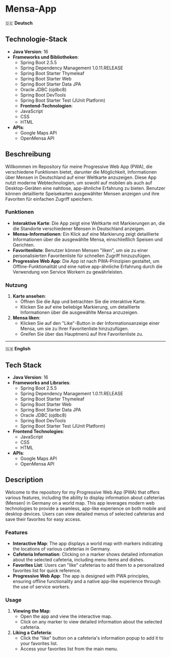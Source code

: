 # Mensa-App
🇩🇪 **Deutsch**
## Technologie-Stack
- **Java Version**: 16
- **Frameworks und Bibliotheken**:
  - Spring Boot 2.5.5
  - Spring Dependency Management 1.0.11.RELEASE
  - Spring Boot Starter Thymeleaf
  - Spring Boot Starter Web
  - Spring Boot Starter Data JPA
  - Oracle JDBC (ojdbc8)
  - Spring Boot DevTools
  - Spring Boot Starter Test (JUnit Platform)
  - **Frontend-Technologien**:
  - JavaScript
  - CSS
  - HTML
- **APIs**:
  - Google Maps API
  - OpenMensa API
  
## Beschreibung
Willkommen im Repository für meine Progressive Web App (PWA), die verschiedene Funktionen bietet, darunter die Möglichkeit, Informationen über Mensen in Deutschland auf einer Weltkarte anzuzeigen. Diese App nutzt moderne Webtechnologien, um sowohl auf mobilen als auch auf Desktop-Geräten eine nahtlose, app-ähnliche Erfahrung zu bieten. Benutzer können detaillierte Speisekarten ausgewählter Mensen anzeigen und ihre Favoriten für einfachen Zugriff speichern.

### Funktionen
- **Interaktive Karte**: Die App zeigt eine Weltkarte mit Markierungen an, die die Standorte verschiedener Mensen in Deutschland anzeigen.
- **Mensa-Informationen**: Ein Klick auf eine Markierung zeigt detaillierte Informationen über die ausgewählte Mensa, einschließlich Speisen und Gerichten.
- **Favoritenliste**: Benutzer können Mensen "liken", um sie zu einer personalisierten Favoritenliste für schnellen Zugriff hinzuzufügen.
- **Progressive Web App**: Die App ist nach PWA-Prinzipien gestaltet, um Offline-Funktionalität und eine native app-ähnliche Erfahrung durch die Verwendung von Service Workern zu gewährleisten.

### Nutzung
1. **Karte ansehen**:
   - Öffnen Sie die App und betrachten Sie die interaktive Karte.
   - Klicken Sie auf eine beliebige Markierung, um detaillierte Informationen über die ausgewählte Mensa anzuzeigen.
2. **Mensa liken**:
   - Klicken Sie auf den "Like"-Button in der Informationsanzeige einer Mensa, um sie zu Ihrer Favoritenliste hinzuzufügen.
   - Greifen Sie über das Hauptmenü auf Ihre Favoritenliste zu.
   
---

🇬🇧 **English**

## Tech Stack
- **Java Version**: 16
- **Frameworks and Libraries**:
  - Spring Boot 2.5.5
  - Spring Dependency Management 1.0.11.RELEASE
  - Spring Boot Starter Thymeleaf
  - Spring Boot Starter Web
  - Spring Boot Starter Data JPA
  - Oracle JDBC (ojdbc8)
  - Spring Boot DevTools
  - Spring Boot Starter Test (JUnit Platform)
- **Frontend Technologies**:
  - JavaScript
  - CSS
  - HTML
- **APIs**:
  - Google Maps API
  - OpenMensa API

## Description
Welcome to the repository for my Progressive Web App (PWA) that offers various features, including the ability to display information about cafeterias (Mensen) in Germany on a world map. This app leverages modern web technologies to provide a seamless, app-like experience on both mobile and desktop devices. Users can view detailed menus of selected cafeterias and save their favorites for easy access.
### Features
- **Interactive Map**: The app displays a world map with markers indicating the locations of various cafeterias in Germany.
- **Cafeteria Information**: Clicking on a marker shows detailed information about the selected cafeteria, including menu items and dishes.
- **Favorites List**: Users can "like" cafeterias to add them to a personalized favorites list for quick reference.
- **Progressive Web App**: The app is designed with PWA principles, ensuring offline functionality and a native app-like experience through the use of service workers.
### Usage
1. **Viewing the Map**:
   - Open the app and view the interactive map.
   - Click on any marker to view detailed information about the selected cafeteria.
2. **Liking a Cafeteria**:
   - Click the "like" button on a cafeteria's information popup to add it to your favorites list.
   - Access your favorites list from the main menu.
